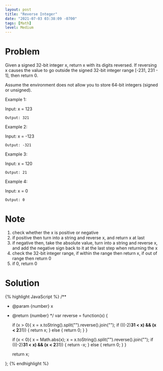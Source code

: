 ```yaml
---
layout: post
title: "Reverse Integer"
date: "2021-07-03 03:38:09 -0700"
tags: [Math]
level: Medium
---
```


# Problem

Given a signed 32-bit integer x, return x with its digits reversed. If reversing x causes the value to go outside the signed 32-bit integer range [-231, 231 - 1], then return 0.

Assume the environment does not allow you to store 64-bit integers (signed or unsigned).


Example 1:

Input: x = 123

`Output: 321`

Example 2:

Input: x = -123

`Output: -321`

Example 3:

Input: x = 120

`Output: 21`

Example 4:

Input: x = 0

`Output: 0`

# Note 

1. check whether the x is positive or negative
2. if positive then turn into a string and reverse x, and return x at last
3. if negative then, take the absolute value, turn into a string and reverse x, and add the negative sign back to it at the last step when returning the x
4. check the 32-bit integer range, if within the range then return x, if out of range then return 0
5. if 0, return 0

# Solution

{% highlight JavaScript %}
/**
 * @param {number} x
 * @return {number}
 */
var reverse = function(x) {
    
    if (x > 0){
        x = x.toString().split("").reverse().join("");
        if (((-2)**31 < x) && (x < 2**31)) {
            return x;
        } else {
            return 0;
        }
    }
    
    if (x < 0){
        x = Math.abs(x);
        x = x.toString().split("").reverse().join("");
        if (((-2)**31 < x) && (x < 2**31)) {
            return -x;
        } else {
            return 0;
        }
    }
    
    return x;
    
};
{% endhighlight %}